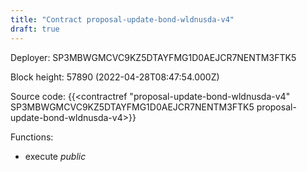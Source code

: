```yaml
---
title: "Contract proposal-update-bond-wldnusda-v4"
draft: true
---
```

Deployer: SP3MBWGMCVC9KZ5DTAYFMG1D0AEJCR7NENTM3FTK5


 



Block height: 57890 (2022-04-28T08:47:54.000Z)

Source code: {{<contractref "proposal-update-bond-wldnusda-v4" SP3MBWGMCVC9KZ5DTAYFMG1D0AEJCR7NENTM3FTK5 proposal-update-bond-wldnusda-v4>}}

Functions:

* execute _public_
